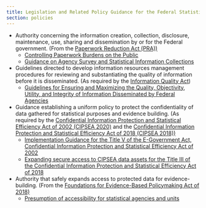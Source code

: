 ```yaml
---
title: Legislation and Related Policy Guidance for the Federal Statistical System
section: policies
---
```

<ul>      
  <li>Authority concerning the information creation, collection, disclosure, maintenance, use, sharing and dissemination by or for the Federal government. (From the <a href="https://www.reginfo.gov/public/reginfo/pra.pdf" target="_blank">Paperwork Reduction Act (PRA))
    <ul>    
       <li><a href="https://www.govinfo.gov/content/pkg/CFR-2010-title5-vol3/xml/CFR-2010-title5-vol3-part1320.xml" target="_blank">Controlling Paperwork Burdens on the Public</a></li>
       <li><a href="https://www.whitehouse.gov/sites/whitehouse.gov/files/omb/assets/OMB/inforeg/pmc_survey_guidance_2006.pdf" target="_blank"> Guidance on Agency Survey and Statistical Information Collections</a></li>
    </ul>
  </li>
  <li>Guidelines directed to develop information resources management procedures for reviewing and substantiating the quality of information before it is disseminated. (As required by the <a href="https://www.congress.gov/106/plaws/publ554/PLAW-106publ554.pdf" target=_blank">Information Quality Act</a>)
    <ul>    
      <li><a href="https://www.govinfo.gov/content/pkg/FR-2002-02-22/pdf/R2-59.pdf" target="_blank">Guidelines for Ensuring and Maximizing the Quality, Objectivity, Utility, and Integrity of Information Disseminated by Federal Agencies</a></li>
    </ul> 
  </li> 
  <li>Guidance establishing a uniform policy to protect the confidentiality of data gathered for statistical purposes and evidence building. (As required by the <a href="https://www.govinfo.gov/content/pkg/STATUTE-116/pdf/STATUTE-116-Pg2899.pdf" target="_blank">Confidential Information Protection and Statistical Efficiency Act of 2002 (CIPSEA 2020)</a> and the <a href="https://www.bls.gov/bls/cipsea.pdf" target="_blank">Confidential Information Protection and Statistical Efficiency Act of 2018 (CIPSEA 2018))</a>
    <ul>    
      <li> <a href="https://www.govinfo.gov/content/pkg/FR-2007-06-15/pdf/E7-11542.pdf" target="_blank">Implementation Guidance for the Title V of the E-Government Act, Confidential Information Protection and Statistical Efficiency Act of 2002</a> </li>
      <li><a href="https://www.govinfo.gov/content/pkg/USCODE-2018-title44/pdf/USCODE-2018-title44-chap35-subchapIII-partD-sec3582.pdf" target="_blank">Expanding secure access to CIPSEA data assets for the Title III of the Confidential Information Protection and Statistical Efficiency Act of 2018</a></li>
    </ul>
  </li>
  <li>Authority that safely expands access to protected data for evidence-building. (From the <a href="https://www.congress.gov/bill/115th-congress/house-bill/4174/actions" target="_blank">Foundations for Evidence-Based Policymaking Act of 2018)
    <ul>    
      <li> <a href="https://uscode.house.gov/view.xhtml?path=/prelim@title44/chapter35/subchapter3&edition=prelim" target="_blank">Presumption of accessibility for statistical agencies and units</a></li>
    </ul>
  </li>                       
 </ul>          
